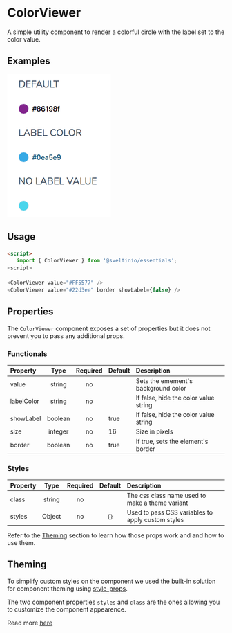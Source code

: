 # ColorViewer

A simple utility component to render a colorful circle with the label set to the color value.

## Examples

<img src="./assets/images/showcase.png" alt="ColorViewer - Showcase" />

## Usage

```html
<script>
   import { ColorViewer } from '@sveltinio/essentials';
<script>

<ColorViewer value="#FF5577" />
<ColorViewer value="#22d3ee" border showLabel={false} />
```

## Properties

The `ColorViewer` component exposes a set of properties but it does not prevent you to pass any additional props.

### Functionals

| Property   |  Type   | Required | Default  | Description                                       |
| :--------- | :-----: | :------: | :------- | :------------------------------------------------ |
| value      | string  |    no    |          | Sets the emement's background color               |
| labelColor | string  |    no    |          | If false, hide the color value string             |
| showLabel  | boolean |    no    | true     | If false, hide the color value string             |
| size       | integer |    no    | 16       | Size in pixels                                    |
| border     | boolean |    no    | true     | If true, sets the element's border                |

### Styles

| Property |  Type   | Required |   Default   | Description                                       |
| :------- | :-----: | :------: | :---------: | :------------------------------------------------ |
| class    | string  |    no    |             | The css class name used to make a theme variant   |
| styles   | Object  |    no    |     `{}`    | Used to pass CSS variables to apply custom styles |

Refer to the [Theming](#theming) section to learn how those props work and and how to use them.

## Theming

To simplify custom styles on the component we used the built-in solution for component theming using [style-props].

The two component properties `styles` and `class` are the ones allowing you to customize the component appearence.

Read more [here](./THEMING.md)

<!-- Resources -->
[style-props]: https://svelte.dev/docs#template-syntax-component-directives---style-props
